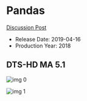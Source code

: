 # Pandas

[Discussion Post](https://www.avsforum.com/threads/bass-eq-for-filtered-movies.2995212/post-57996332)

* Release Date: 2019-04-16
* Production Year: 2018

## DTS-HD MA 5.1

![img 0](https://i.imgur.com/wNNkDuK.jpg)

![img 1](https://i.imgur.com/IBMTKrI.jpg)

